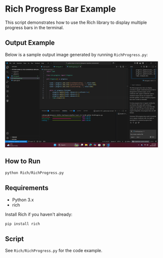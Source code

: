 # Rich Progress Bar Example

This script demonstrates how to use the Rich library to display multiple progress bars in the terminal.

## Output Example
Below is a sample output image generated by running `RichProgress.py`:

![Rich Progress Bar Output](../asserts/richProgress.png)

## How to Run
```bash
python Rich/RichProgress.py
```

## Requirements
- Python 3.x
- rich

Install Rich if you haven't already:
```bash
pip install rich
```

## Script
See `Rich/RichProgress.py` for the code example.
